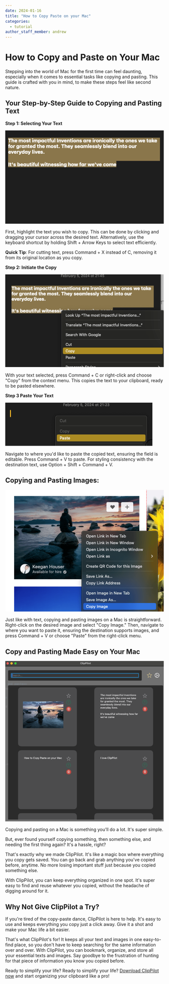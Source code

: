 ```yaml
---
date: 2024-01-16
title: "How to Copy Paste on your Mac"
categories:
  - tutorial
author_staff_member: andrew
---
```


# How to Copy and Paste on Your Mac

Stepping into the world of Mac for the first time can feel daunting, especially when it comes to essential tasks like copying and pasting. This guide is crafted with you in mind, to make these steps feel like second nature.

## Your Step-by-Step Guide to Copying and Pasting Text

**Step 1: Selecting Your Text**

![Select Text](/images/select-text.png)

First, highlight the text you wish to copy. This can be done by clicking and dragging your cursor across the desired text. Alternatively, use the keyboard shortcut by holding Shift + Arrow Keys to select text efficiently.

**Quick Tip**: For cutting text, press Command + X instead of C, removing it from its original location as you copy.

**Step 2: Initiate the Copy**

![Copy Text](/images/copy-text.png)

With your text selected, press Command + C or right-click and choose "Copy" from the context menu. This copies the text to your clipboard, ready to be pasted elsewhere.

**Step 3 Paste Your Text**

![Paste Text](/images/paste-text.png)

Navigate to where you'd like to paste the copied text, ensuring the field is editable. Press Command + V to paste. For styling consistency with the destination text, use Option + Shift + Command + V.

## Copying and Pasting Images:

![Copy Image](/images/copy-image.png)

Just like with text, copying and pasting images on a Mac is straightforward. Right-click on the desired image and select "Copy Image." Then, navigate to where you want to paste it, ensuring the destination supports images, and press Command + V or choose "Paste" from the right-click menu.

## Copy and Pasting Made Easy on Your Mac

![ClipPilot Image](/images/clippilot.png)

Copying and pasting on a Mac is something you'll do a lot. It's super simple.

But, ever found yourself copying something, then something else, and needing the first thing again? It's a hassle, right?

That's exactly why we made ClipPilot. It's like a magic box where everything you copy gets saved. You can go back and grab anything you've copied before, anytime. No more losing important stuff just because you copied something else.

With ClipPilot, you can keep everything organized in one spot. It's super easy to find and reuse whatever you copied, without the headache of digging around for it.

## Why Not Give ClipPilot a Try?

If you're tired of the copy-paste dance, ClipPilot is here to help. It's easy to use and keeps everything you copy just a click away. Give it a shot and make your Mac life a bit easier.

That's what ClipPilot's for! It keeps all your text and images in one easy-to-find place, so you don't have to keep searching for the same information over and over. With ClipPilot, you can bookmark, organize, and store all your essential texts and images. Say goodbye to the frustration of hunting for that piece of information you know you copied before.

Ready to simplify your life? Ready to simplify your life? [Download ClipPilot now](https://apps.apple.com/us/app/clippilot-clipboard/id6476124023?mt=12) and start organizing your clipboard like a pro!
